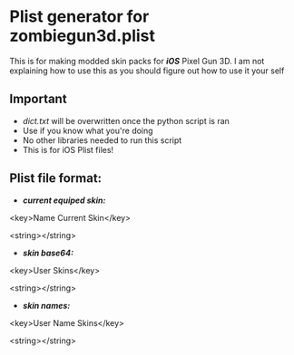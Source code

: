 # Plist generator for zombiegun3d.plist
This is for making modded skin packs for ***iOS*** Pixel Gun 3D. I am not explaining how to use this as you should figure out how to use it your self
## Important
- *dict.txt* will be overwritten once the python script is ran
-  Use if you know what you're doing 
- No other libraries needed to run this script
- This is for iOS Plist files!

## Plist file format:

- ***current equiped skin:***

\<key>Name Current Skin\</key>

\<string>\</string>


- ***skin base64:***

\<key>User Skins\</key>

\<string>\</string>

- ***skin names:***

\<key>User Name Skins\</key>

\<string>\</string>
